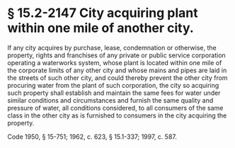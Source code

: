 # § 15.2-2147 City acquiring plant within one mile of another city.

<p>If any city acquires by purchase, lease, condemnation or otherwise, the property, rights and franchises of any private or public service corporation operating a waterworks system, whose plant is located within one mile of the corporate limits of any other city and whose mains and pipes are laid in the streets of such other city, and could thereby prevent the other city from procuring water from the plant of such corporation, the city so acquiring such property shall establish and maintain the same fees for water under similar conditions and circumstances and furnish the same quality and pressure of water, all conditions considered, to all consumers of the same class in the other city as is furnished to consumers in the city acquiring the property.</p><p>Code 1950, § 15-751; 1962, c. 623, § 15.1-337; 1997, c. 587.</p>